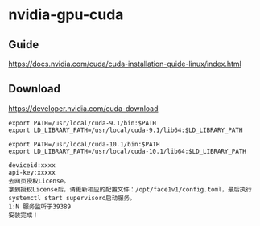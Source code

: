 # nvidia-gpu-cuda     

##  Guide   
https://docs.nvidia.com/cuda/cuda-installation-guide-linux/index.html       


##  Download   
https://developer.nvidia.com/cuda-download    




```
export PATH=/usr/local/cuda-9.1/bin:$PATH
export LD_LIBRARY_PATH=/usr/local/cuda-9.1/lib64:$LD_LIBRARY_PATH
```

```
export PATH=/usr/local/cuda-10.1/bin:$PATH
export LD_LIBRARY_PATH=/usr/local/cuda-10.1/lib64:$LD_LIBRARY_PATH
```

```
deviceid:xxxx
api-key:xxxxx
去网页授权License。
拿到授权License后，请更新相应的配置文件：/opt/face1v1/config.toml，最后执行systemctl start supervisord启动服务。
1:N 服务监听于39389
安装完成！

```

